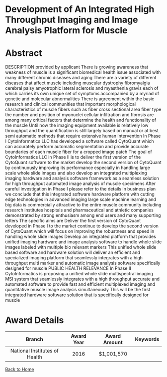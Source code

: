 
Development of An Integrated High Throughput Imaging and Image Analysis Platform for Muscle
===========================================================================================

# Abstract


DESCRIPTION  provided by applicant    There is growing awareness that weakness of muscle is a significant biomedical health issue associated with many different chronic diseases and aging  There are a variety of different diseases that affect muscle  including muscular dystrophy  fibromyalgia  cerebral palsy  amyotrophic lateral sclerosis  and myasthenia gravis  each of which carries its own unique set of symptoms  accompanied by a myriad of genetic and molecular abnormalities  There is agreement within the basic research and clinical communities that important morphological characteristics of muscle fibers  such as fiber cross sectional area  fiber type  the number and position of myonuclei  cellular infiltration  and fibrosis are among many critical factors that determine the health and functionality of the muscle  Until now  the imaging equipment available is relatively low throughput and the quantification is still largely based on manual or  at best  semi automatic methods that require extensive human intervention  In Phase I  CytoInformatics LLC has developed a software called CytoQuant  which can accurately perform automatic segmentation and provide accurate boundaries of each muscle fiber for a cropped image patch  The goal of CytoInformatics LLC in Phase II is to    deliver the first version of the CytoQuant software to the market     develop the second version of CytoQuant by continuously improving its performance  especially in handling large scale  whole slide images  and also    develop an integrated multiplexing imaging hardware and analysis software framework as a seamless solution for high throughput  automated image analysis of muscle specimens  After careful investigation in Phase I  please refer to the details in business plan   we conclude that this integrated software hardware platform with cutting edge technologies in advanced imaging  large scale machine learning  and big data is commercially attractive to the entire muscle community including research institutes  hospitals  and pharmaceutical and athletic companies  demonstrated by strong enthusiasm among end users and many supporting letters  The specific aims are     Deliver the first version of CytoQuant developed in Phase I to the market  continue to develop the second version of CytoQuant  which will focus on improving the robustness and speed in handling whole slide images     Develop an integrated platform that provides unified imaging hardware and image analysis software to handle whole slide images labeled with multiple bio relevant markers  This unified whole slide based software and hardware solution will deliver an efficient and specialized imaging platform that seamlessly integrates with a high throughput  multi marker  and automatic image analysis software specifically designed for muscle PUBLIC HEALTH RELEVANCE   In Phase II  CytoInformatics is proposing a unified whole slide multispectral imaging  MSI  system that seamlessly integrates with a high throughput  accurate  and automated software to provide fast and efficient  multiplexed imaging and quantitative muscle image analysis simultaneously  This will be the first integrated hardware software solution that is specifically designed for muscle  

# Award Details

|Branch|Award Year|Award Amount|Keywords|
| :---: | :---: | :---: | :---: |
|National Institutes of Health|2016|$1,001,570||
  
  


[Back to Home](https://github.com/chrischow/dod_sbir_awards/JH/#2348)
